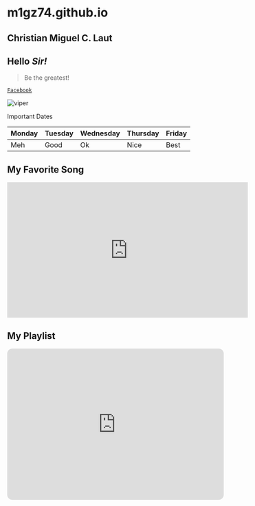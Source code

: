 # m1gz74.github.io
## Christian Miguel C. Laut
## Hello *Sir!*

> Be the greatest!

[`Facebook`](https://www.facebook.com/)




![viper](https://oneesports.azureedge.net/cdn-data/2021/05/Valorant_RetakeEpisode2CinematicViperScreenshot-1024x576.jpg)


Important Dates



| Monday | Tuesday | Wednesday | Thursday| Friday|
|--------|---------|-----------|---------|-------|
| Meh | Good | Ok | Nice | Best |






## My Favorite Song
<iframe width="560" height="315" src="https://www.youtube.com/embed/0af9b1lyzWg" title="YouTube video player" frameborder="0" allow="accelerometer; autoplay; clipboard-write; encrypted-media; gyroscope; picture-in-picture; web-share" allowfullscreen></iframe>





## My Playlist
<iframe style="border-radius:12px" src="https://open.spotify.com/embed/playlist/0vfrU6UAgART0HVpOdHBeg?utm_source=generator" width="100%" height="352" frameBorder="0" allowfullscreen="" allow="autoplay; clipboard-write; encrypted-media; fullscreen; picture-in-picture" loading="lazy"></iframe>



